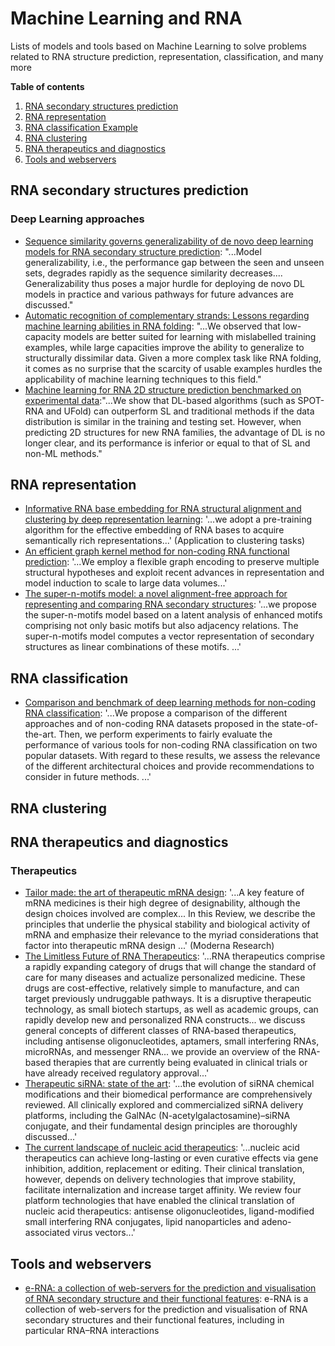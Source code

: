 # Machine Learning and RNA
Lists of models and tools based on Machine Learning to solve problems related to RNA structure prediction, representation, classification, and many more

**Table of contents**
1. [RNA secondary structures prediction](https://github.com/jpsglouzon/mlrna/edit/main/README.md#rna-secondary-structures-prediction)
2. [RNA representation](https://github.com/jpsglouzon/mlrna/edit/main/README.md#rna-representation)
3. [RNA classification Example](https://github.com/jpsglouzon/mlrna/edit/main/README.md#rna-representation)
4. [RNA clustering](https://github.com/jpsglouzon/mlrna/edit/main/README.md#deep-learning-approaches)
5. [RNA therapeutics and diagnostics](https://github.com/jpsglouzon/mlrna/edit/main/README.md#rna-representation)
6. [Tools and webservers](https://github.com/jpsglouzon/mlrna#tools)

## RNA secondary structures prediction

### Deep Learning approaches
- [Sequence similarity governs generalizability of de novo deep learning models for RNA secondary structure prediction](https://journals.plos.org/ploscompbiol/article?id=10.1371/journal.pcbi.1011047): "...Model generalizability, i.e., the performance gap between the seen and unseen sets, degrades rapidly as the sequence similarity decreases....  Generalizability thus poses a major hurdle for deploying de novo DL models in practice and various pathways for future advances are discussed."
- [Automatic recognition of complementary strands: Lessons regarding machine learning abilities in RNA folding](https://journals.plos.org/ploscompbiol/article?id=10.1371/journal.pcbi.1011047): "...We observed that low-capacity models are better suited for learning with mislabelled training examples, while large capacities improve the ability to generalize to structurally dissimilar data. Given a more complex task like RNA folding, it comes as no surprise that the scarcity of usable examples hurdles the applicability of machine learning techniques to this field."
- [Machine learning for RNA 2D structure prediction benchmarked on experimental data](https://academic.oup.com/bib/advance-article/doi/10.1093/bib/bbad153/7140288):"...We show that DL-based algorithms (such as SPOT-RNA and UFold) can outperform SL and traditional methods if the data distribution is similar in the training and testing set. However, when predicting 2D structures for new RNA families, the advantage of DL is no longer clear, and its performance is inferior or equal to that of SL and non-ML methods."

## RNA representation
- [Informative RNA base embedding for RNA structural alignment and clustering by deep representation learning](https://academic.oup.com/nargab/article/4/1/lqac012/6534363): '...we adopt a pre-training algorithm for the effective embedding of RNA bases to acquire semantically rich representations...' (Application to clustering tasks)
- [An efficient graph kernel method for non-coding RNA functional prediction](https://academic.oup.com/bioinformatics/article/33/17/2642/3798629): '...We employ a flexible graph encoding to preserve multiple structural hypotheses and exploit recent advances in representation and model induction to scale to large data volumes...'
- [The super-n-motifs model: a novel alignment-free approach for representing and comparing RNA secondary structures](https://academic.oup.com/bioinformatics/article/33/8/1169/2907822): '...we propose the super-n-motifs model based on a latent analysis of enhanced motifs comprising not only basic motifs but also adjacency relations. The super-n-motifs model computes a vector representation of secondary structures as linear combinations of these motifs. ...'

## RNA classification
- [Comparison and benchmark of deep learning methods for non-coding RNA classification](https://www.biorxiv.org/content/10.1101/2023.11.24.568536v2.abstract): '...We propose a comparison of the different approaches and of non-coding RNA datasets proposed in the state-of-the-art. Then, we perform experiments to fairly evaluate the performance of various tools for non-coding RNA classification on two popular datasets. With regard to these results, we assess the relevance of the different architectural choices and provide recommendations to consider in future methods. ...'

## RNA clustering


## RNA therapeutics and diagnostics
### Therapeutics
- [Tailor made: the art of therapeutic mRNA design](https://www.nature.com/articles/s41573-023-00827-x): '...A key feature of mRNA medicines is their high degree of designability, although the design choices involved are complex...  In this Review, we describe the principles that underlie the physical stability and biological activity of mRNA and emphasize their relevance to the myriad considerations that factor into therapeutic mRNA design ...' (Moderna Research)
- [The Limitless Future of RNA Therapeutics](https://www.frontiersin.org/articles/10.3389/fbioe.2021.628137/full?fbclid=IwAR1hf9aSKPggBAqooXTy7HHsEQQpOCNvQ-frY_gTkX5eVpdiYR1bqUc02eU): '...RNA therapeutics comprise a rapidly expanding category of drugs that will change the standard of care for many diseases and actualize personalized medicine. These drugs are cost-effective, relatively simple to manufacture, and can target previously undruggable pathways. It is a disruptive therapeutic technology, as small biotech startups, as well as academic groups, can rapidly develop new and personalized RNA constructs... we discuss general concepts of different classes of RNA-based therapeutics, including antisense oligonucleotides, aptamers, small interfering RNAs, microRNAs, and messenger RNA... we provide an overview of the RNA-based therapies that are currently being evaluated in clinical trials or have already received regulatory approval...'
- [Therapeutic siRNA: state of the art](https://www.nature.com/articles/s41392-020-0207-x):  '...the evolution of siRNA chemical modifications and their biomedical performance are comprehensively reviewed. All clinically explored and commercialized siRNA delivery platforms, including the GalNAc (N-acetylgalactosamine)–siRNA conjugate, and their fundamental design principles are thoroughly discussed...' 
- [The current landscape of nucleic acid therapeutics](https://www.nature.com/articles/s41565-021-00898-0): '...nucleic acid therapeutics can achieve long-lasting or even curative effects via gene inhibition, addition, replacement or editing. Their clinical translation, however, depends on delivery technologies that improve stability, facilitate internalization and increase target affinity. We review four platform technologies that have enabled the clinical translation of nucleic acid therapeutics: antisense oligonucleotides, ligand-modified small interfering RNA conjugates, lipid nanoparticles and adeno-associated virus vectors...' 




## Tools and webservers 
- [e-RNA: a collection of web-servers for the prediction and visualisation of RNA secondary structure and their functional features](https://academic.oup.com/nar/advance-article/doi/10.1093/nar/gkad296/7143234): e-RNA is a collection of web-servers for the prediction and visualisation of RNA secondary structures and their functional features, including in particular RNA–RNA interactions

  
